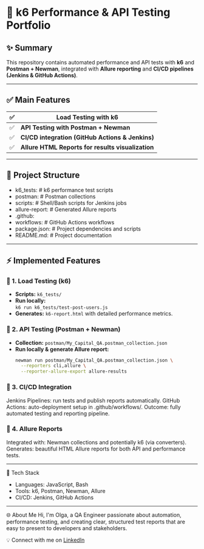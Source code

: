 # 🚀 k6 Performance & API Testing Portfolio

## ✨ Summary
This repository contains automated performance and API tests with **k6** and **Postman + Newman**, integrated with **Allure reporting** and **CI/CD pipelines (Jenkins & GitHub Actions)**.

---

## ✅ Main Features

|  ✅  | **Load Testing with k6**                          |
|-------|--------------------------------------------------|
|  ✅  | **API Testing with Postman + Newman**             |
|  ✅  | **CI/CD integration (GitHub Actions & Jenkins)**  |
|  ✅  | **Allure HTML Reports for results visualization** |

---

## 📁 Project Structure

  - k6_tests: # k6 performance test scripts
  - postman: # Postman collections
  - scripts: # Shell/Bash scripts for Jenkins jobs
  - allure-report: # Generated Allure reports
  - .github:
  - workflows: # GitHub Actions workflows
  - package.json: # Project dependencies and scripts
  - README.md: # Project documentation

---

## ⚡ Implemented Features

### 🔹 1. Load Testing (k6)
- **Scripts:** `k6_tests/`
- **Run locally:**  
  `k6 run k6_tests/test-post-users.js`
- **Generates:** `k6-report.html` with detailed performance metrics.

### 🔹 2. API Testing (Postman + Newman)
- **Collection:** `postman/My_Capital_QA.postman_collection.json`
- **Run locally & generate Allure report:**
  ```bash
  newman run postman/My_Capital_QA.postman_collection.json \
    --reporters cli,allure \
    --reporter-allure-export allure-results

### 🔹 3. CI/CD Integration
Jenkins Pipelines: run tests and publish reports automatically.
GitHub Actions: auto-deployment setup in .github/workflows/.
Outcome: fully automated testing and reporting pipeline.

### 🔹 4. Allure Reports
Integrated with: Newman collections and potentially k6 (via converters).
Generates: beautiful HTML Allure reports for both API and performance tests.

---

🎯 Tech Stack
- Languages: JavaScript, Bash
- Tools: k6, Postman, Newman, Allure
- CI/CD: Jenkins, GitHub Actions

---

🌐 About Me
Hi, I'm Olga, a QA Engineer passionate about automation, performance testing, and creating clear, structured test reports that are easy to present to developers and stakeholders.

💡 Connect with me on [LinkedIn](https://www.linkedin.com/in/olga-vashurina/)